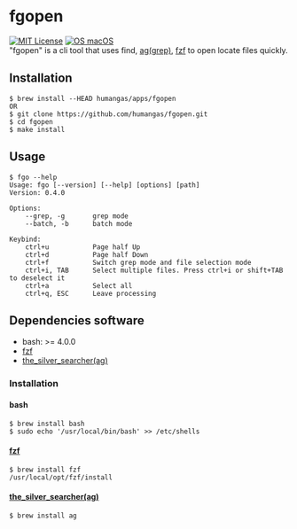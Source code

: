 # fgopen
[![MIT License](http://img.shields.io/badge/license-MIT-blue.svg?style=flat)](LICENSE)
[![OS macOS](https://img.shields.io/badge/OS-macOS-blue.svg)](OS)  
"fgopen" is a cli tool that uses find, [ag(grep)](https://github.com/ggreer/the_silver_searcher#macos), [fzf](https://github.com/junegunn/fzf#using-homebrew) to open locate files quickly.


## Installation
```
$ brew install --HEAD humangas/apps/fgopen
OR
$ git clone https://github.com/humangas/fgopen.git
$ cd fgopen
$ make install
```


## Usage
```
$ fgo --help
Usage: fgo [--version] [--help] [options] [path]
Version: 0.4.0

Options:
    --grep, -g       grep mode
    --batch, -b      batch mode 

Keybind:
    ctrl+u           Page half Up
    ctrl+d           Page half Down
    ctrl+f           Switch grep mode and file selection mode
    ctrl+i, TAB      Select multiple files. Press ctrl+i or shift+TAB to deselect it
    ctrl+a           Select all
    ctrl+q, ESC      Leave processing

```


## Dependencies software
- bash: >= 4.0.0
- [fzf](https://github.com/junegunn/fzf)
- [the_silver_searcher(ag)](https://github.com/ggreer/the_silver_searcher)

### Installation
#### bash
```
$ brew install bash
$ sudo echo '/usr/local/bin/bash' >> /etc/shells
```

#### [fzf](https://github.com/junegunn/fzf#using-homebrew)
```
$ brew install fzf
/usr/local/opt/fzf/install
```

#### [the_silver_searcher(ag)](https://github.com/ggreer/the_silver_searcher#macos)
```
$ brew install ag
```
